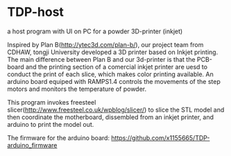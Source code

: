 # TDP-host
a host program with UI on PC for a powder 3D-printer (inkjet)

Inspired by Plan B(http://ytec3d.com/plan-b/), our project team from CDHAW, tongji University developed a 3D printer based on Inkjet printing. The main difference between Plan B and our 3d-printer is that the PCB-board and the printing section of a comercial inkjet printer are uesd to conduct the print of each slice, which makes color printing available. An arduino board equiped with RAMPS1.4 controls the movements of the step motors and monitors the temperature of powder.

This program invokes freesteel slicer(http://www.freesteel.co.uk/wpblog/slicer/) to slice the STL model and then coordinate the motherboard, dissembled from an inkjet printer, and arduino to print the model out. 

The firmware for the arduino board: https://github.com/x1155665/TDP-arduino_firmware 
